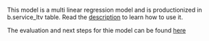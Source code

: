 This model is a multi linear regression model and is productionized in b.service_ltv table. Read the [description](https://github.com/thumbtack/sql-definitions/blob/master/bigquery/b/service_ltv.sql#L4) to learn how to use it. 

The evaluation and next steps for thie model can be found [here](https://docs.google.com/presentation/d/184aqT4tgSsqr9xxy-gcpNjE3e2PrHNjrHPkOCNPgnmc/edit)
